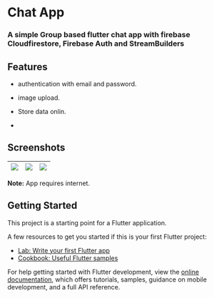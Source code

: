 # Chat App

### A simple Group based flutter chat app with **firebase Cloudfirestore, Firebase Auth** and StreamBuilders 

## Features

- authentication with email and password. 
- image upload.
- Store data onlin.

- 
## Screenshots

|<img  src="https://github.com/imon001/Chat_app_with_firebase/assets/41481933/98fdbc50-b3d0-4d90-8d90-c8ccfdf6b089"/>|<img src="https://github.com/imon001/Chat_app_with_firebase/assets/41481933/b7dbc417-fddf-4359-9b44-fb0ac3de1379"/>|<img src="https://github.com/imon001/Chat_app_with_firebase/assets/41481933/33d44360-328b-4a2c-bb97-760d89aa135d"/>|
| ------------- | ------------- |------------- |


**Note:** App requires internet.

## Getting Started

This project is a starting point for a Flutter application.

A few resources to get you started if this is your first Flutter project:

- [Lab: Write your first Flutter app](https://docs.flutter.dev/get-started/codelab)
- [Cookbook: Useful Flutter samples](https://docs.flutter.dev/cookbook)

For help getting started with Flutter development, view the
[online documentation](https://docs.flutter.dev/), which offers tutorials,
samples, guidance on mobile development, and a full API reference.
